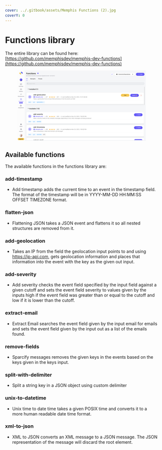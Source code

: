 ```yaml
---
cover: ../.gitbook/assets/Memphis Functions (2).jpg
coverY: 0
---
```


# Functions library

The entire library can be found here: [https://github.com/memphisdev/memphis-dev-functions](https://github.com/memphisdev/memphis-dev-functions)

<figure><img src="../.gitbook/assets/Screenshot 2023-11-25 at 0.34.14.png" alt=""><figcaption></figcaption></figure>

## Available functions

The available functions in the functions library are:

### add-timestamp

* Add timestamp adds the current time to an event in the timestamp field. The format of the timestamp will be in YYYY-MM-DD HH:MM:SS OFFSET TIMEZONE format.

### flatten-json

* Flattening JSON takes a JSON event and flattens it so all nested structures are removed from it.

### add-geolocation

* Takes an IP from the field the geolocation input points to and using https://ip-api.com, gets geolocation information and places that information into the event with the key as the given out input.

### add-severity

* Add severity checks the event field specified by the input field against a given cutoff and sets the event field severity to values given by the inputs high if the event field was greater than or equal to the cutoff and low if it is lower than the cutoff.

### extract-email

* Extract Email searches the event field given by the input email for emails and sets the event field given by the input out as a list of the emails found.

### remove-fields

* Sparcify messages removes the given keys in the events based on the keys given in the keys input.

### split-with-delimiter

* Split a string key in a JSON object using custom delimiter

### unix-to-datetime

* Unix time to date time takes a given POSIX time and converts it to a more human readable date time format.

### xml-to-json

* XML to JSON converts an XML message to a JSON message. The JSON representation of the message will discard the root element.
